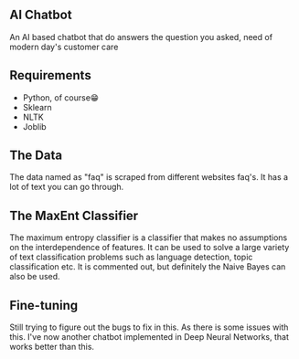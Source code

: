 ## AI Chatbot
An AI based chatbot that do answers the question you asked, need of modern day's customer care

## Requirements
-	Python, of course😁
-	Sklearn
-	NLTK
-	Joblib
	

## The Data
The data named as "faq" is scraped from different websites faq's. It has a lot of text you can go through.

## The MaxEnt Classifier
The maximum entropy classifier is a classifier that makes no assumptions on the interdependence of 
features. It can be used to solve a large variety of text classification problems such as language 
detection, topic classification etc. It is commented out, but definitely the Naive Bayes can also be used.

## Fine-tuning
Still trying to figure out the bugs to fix in this. As there is some issues with this. 
I've now another chatbot implemented in Deep Neural Networks, that works better than this.


